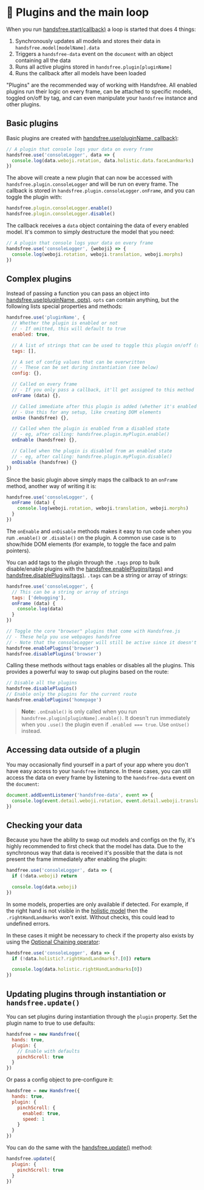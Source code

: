 # 🔌 Plugins and the main loop

When you run [handsfree.start(callback)](/ref/method/start/) a loop is started that does 4 things:

1. Synchronously updates all models and stores their data in `handsfree.model[modelName].data`
2. Triggers a `handsfree-data` event on the `document` with an object containing all the data
3. Runs all active plugins stored in `handsfree.plugin[pluginName]`
4. Runs the callback after all models have been loaded

"Plugins" are the recommended way of working with Handsfree. All enabled plugins run their logic on every frame, can be attached to specific models, toggled on/off by tag, and can even manipulate your `handsfree` instance and other plugins.

## Basic plugins

Basic plugins are created with [handsfree.use(pluginName, callback)](/ref/method/use/):

```js
// A plugin that console logs your data on every frame
handsfree.use('consoleLogger', data => {
  console.log(data.weboji.rotation, data.holistic.data.faceLandmarks)
})
```

The above will create a new plugin that can now be accessed with `handsfree.plugin.consoleLogger` and will be run on every frame. The callback is stored in `handsfree.plugin.consoleLogger.onFrame`, and you can toggle the plugin with:

```js
handsfree.plugin.consoleLogger.enable()
handsfree.plugin.consoleLogger.disable()
```

The callback receives a `data` object containing the data of every enabled model. It's common to simply destructure the model that you need:

```js
// A plugin that console logs your data on every frame
handsfree.use('consoleLogger', {weboji} => {
  console.log(weboji.rotation, weboji.translation, weboji.morphs)
})
```

## Complex plugins

Instead of passing a function you can pass an object into [handsfree.use(pluginName, opts)](/ref/method/use/). `opts` can contain anything, but the following lists special properties and methods:

```js
handsfree.use('pluginName', {
  // Whether the plugin is enabled or not
  // - If omitted, this will default to true
  enabled: true,

  // A list of strings that can be used to toggle this plugin on/off (see below)
  tags: [],

  // A set of config values that can be overwritten
  // - These can be set during instantiation (see below)
  config: {},

  // Called on every frame
  // - If you only pass a callback, it'll get assigned to this method
  onFrame (data) {},

  // Called immediate after this plugin is added (whether it's enabled or not)
  // - Use this for any setup, like creating DOM elements
  onUse (handsfree) {},

  // Called when the plugin is enabled from a disabled state
  // - eg, after calling: handsfree.plugin.myPlugin.enable()
  onEnable (handsfree) {},

  // Called when the plugin is disabled from an enabled state
  // - eg, after calling: handsfree.plugin.myPlugin.disable()
  onDisable (handsfree) {}
})
```

Since the basic plugin above simply maps the callback to an `onFrame` method, another way of writing it is:

```js
handsfree.use('consoleLogger', {
  onFrame (data) {
    console.log(weboji.rotation, weboji.translation, weboji.morphs)
  }
})
```

The `onEnable` and `onDisable` methods makes it easy to run code when you run `.enable()` or `.disable()` on the plugin. A common use case is to show/hide DOM elements (for example, to toggle the face and palm pointers).

You can add tags to the plugin through the `.tags` prop to bulk disable/enable plugins with the [handsfree.enablePlugins(tags)](/ref/method/enablePlugins/) and [handsfree.disablePlugins(tags)](/ref/method/disablePlugins/). `.tags` can be a string or array of strings:

```js
handsfree.use('consoleLogger', {
  // This can be a string or array of strings
  tags: ['debugging'],
  onFrame (data) {
    console.log(data)
  }
})

// Toggle the core "browser" plugins that come with Handsfree.js
// - These help you use webpages handsfree
// - Note that the consoleLogger will still be active since it doesn't have a browser tag
handsfree.enablePlugins('browser')
handsfree.disablePlugins('browser')
```

Calling these methods without tags enables or disables all the plugins. This provides a powerful way to swap out plugins based on the route:

```js
// Disable all the plugins
handsfree.disablePlugins()
// Enable only the plugins for the current route
handsfree.enablePlugins('homepage')
```

> **Note:** `.onEnable()` is only called when you run `handsfree.plugin[pluginName].enable()`. It doesn't run immediately when you `.use()` the plugin even if `.enabled === true`. Use `onUse()` instead. 

## Accessing data outside of a plugin

You may occasionally find yourself in a part of your app where you don't have easy access to your `handsfree` instance. In these cases, you can still access the data on every frame by listening to the `handsfree-data` event on the `document`:

```js
document.addEventListener('handsfree-data', event => {
  console.log(event.detail.weboji.rotation, event.detail.weboji.translation)
})
```

## Checking your data

Because you have the ability to swap out models and configs on the fly, it's highly recommended to first check that the model has data. Due to the synchronous way that data is received it's possible that the data is not present the frame immediately after enabling the plugin:

```js
handfree.use('consoleLogger', data => {
  if (!data.weboji) return

  console.log(data.weboji)
})
```

In some models, properties are only available if detected. For example, if the right hand is not visible in the [holistic model](/ref/model/holistic/) then the `.rightHandLandmarks` won't exist. Without checks, this could lead to undefined errors.

In these cases it might be necessary to check if the property also exists by using the [Optional Chaining operator](https://www.joshwcomeau.com/operator-lookup?match=optional-chaining):

```js
handsfree.use('consoleLogger', data => {
  if (!data.holistic?.rightHandLandmarks?.[0]) return

  console.log(data.holistic.rightHandLandmarks[0])
})
```

## Updating plugins through instantiation or `handsfree.update()`

You can set plugins during instantiation through the `plugin` property. Set the plugin name to true to use defaults:

```js
handsfree = new Handsfree({
  hands: true,
  plugin: {
    // Enable with defaults
    pinchScroll: true
  }
})
```

Or pass a config object to pre-configure it:

```js
handsfree = new Handsfree({
  hands: true,
  plugin: {
    pinchScroll: {
      enabled: true,
      speed: 1
    }
  }
})
```

You can do the same with the [handsfree.update()](/ref/method/update/) method:

```js
handsfree.update({
  plugin: {
    pinchScroll: true
  }
})
```